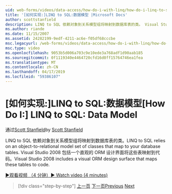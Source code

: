 ```yaml
---
uid: web-forms/videos/data-access/how-do-i-with-linq/how-do-i-linq-to-sql-data-model
title: '[如何实现:]LINQ to SQL:数据模型 |Microsoft Docs'
author: scottstanfield
description: LINQ to SQL 依赖对象到关系模型组将映射到数据库表的类。 Visual Studio 2008 包括一个直观的 ORM 设计界面...
ms.author: riande
ms.date: 11/15/2007
ms.assetid: 24282199-9edf-4211-ac6e-f05df68cccbe
msc.legacyurl: /web-forms/videos/data-access/how-do-i-with-linq/how-do-i-linq-to-sql-data-model
msc.type: video
ms.openlocfilehash: 9053b5d006a703c9e10ede3a768adf1d90aab185
ms.sourcegitcommit: 0f1119340e4464720cfd16d0ff15764746ea1fea
ms.translationtype: MT
ms.contentlocale: zh-CN
ms.lasthandoff: 04/17/2019
ms.locfileid: "59386107"
---
```

# <a name="how-do-i-linq-to-sql-data-model"></a><span data-ttu-id="42a2d-104">[如何实现:]LINQ to SQL:数据模型</span><span class="sxs-lookup"><span data-stu-id="42a2d-104">[How Do I:] LINQ to SQL: Data Model</span></span>

<span data-ttu-id="42a2d-105">通过[Scott Stanfield](https://github.com/scottstanfield)</span><span class="sxs-lookup"><span data-stu-id="42a2d-105">by [Scott Stanfield](https://github.com/scottstanfield)</span></span>

<span data-ttu-id="42a2d-106">LINQ to SQL 依赖对象到关系模型组将映射到数据库表的类。</span><span class="sxs-lookup"><span data-stu-id="42a2d-106">LINQ to SQL relies on an object-to-relational model set of classes that map to your database tables.</span></span> <span data-ttu-id="42a2d-107">Visual Studio 2008 包括一个直观的 ORM 设计界面将这些表映射到代码。</span><span class="sxs-lookup"><span data-stu-id="42a2d-107">Visual Studio 2008 includes a visual ORM design surface that maps these tables to code.</span></span>

[<span data-ttu-id="42a2d-108">&#9654;观看视频 （4 分钟）</span><span class="sxs-lookup"><span data-stu-id="42a2d-108">&#9654; Watch video (4 minutes)</span></span>](https://channel9.msdn.com/Blogs/ASP-NET-Site-Videos/how-do-i-linq-to-sql-data-model)

> [!div class="step-by-step"]
> <span data-ttu-id="42a2d-109">[上一页](how-do-i-linq-to-sql-overview.md)
> [下一页](how-do-i-linq-to-sql-querying-the-database.md)</span><span class="sxs-lookup"><span data-stu-id="42a2d-109">[Previous](how-do-i-linq-to-sql-overview.md)
[Next](how-do-i-linq-to-sql-querying-the-database.md)</span></span>
